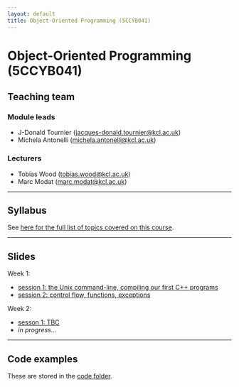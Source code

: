 ```yaml
---
layout: default
title: Object-Oriented Programming (5CCYB041)
---
```


# Object-Oriented Programming (5CCYB041)

## Teaching team

### Module leads

- J-Donald Tournier (jacques-donald.tournier@kcl.ac.uk)
- Michela Antonelli (michela.antonelli@kcl.ac.uk)

### Lecturers

- Tobias Wood (tobias.wood@kcl.ac.uk)
- Marc Modat (marc.modat@kcl.ac.uk)

---

## Syllabus

See [here for the full list of topics covered on this course](https://kcl-bmeis.github.io/OOP/syllabus).

---

## Slides

Week 1:
- [session 1: the Unix command-line, compiling our first C++ programs](https://kcl-bmeis.github.io/OOP/week1A)
- [session 2: control flow, functions, exceptions](https://kcl-bmeis.github.io/OOP/week1B)

Week 2:
- [sesson 1: TBC](https://kcl-bmeis.github.io/OOP/week2A)
- _in progress..._

---

## Code examples

These are stored in the [code folder](https://github.com/kcl-bmeis/oop/tree/main/code/).
